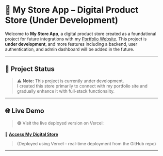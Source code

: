 # 🛒 My Store App – Digital Product Store (Under Development)

Welcome to **My Store App**, a digital product store created as a foundational project for future integrations with my [Portfolio Website](https://kartik-portfolio-sigma.vercel.app/). This project is **under development**, and more features including a backend, user authentication, and admin dashboard will be added in the future.

---

## 📌 Project Status

> ⚠️ **Note:** This project is currently under development.  
I created this store primarily to connect with my portfolio site and gradually enhance it with full-stack functionality.

---

## 🌐 Live Demo

> 🟢 Visit the live deployed version on Vercel:

**🔗 [Access My Digital Store](https://my-store-app-beta.vercel.app/)**  
> (Deployed using Vercel – real-time deployment from the GitHub repo)

---



